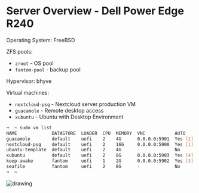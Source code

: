 # Server Overview - Dell Power Edge R240


Operating System: FreeBSD

ZFS pools: 

- `zroot` - OS pool
- `fantom-pool` - backup pool

Hypervisor: bhyve

Virtual machines:

- `nextcloud-psg` - Nextcloud server production VM
- `guacamole` - Remote desktop access
- `xubuntu` - Ubuntu with Desktop Environment

```sh
➜  ~ sudo vm list
NAME             DATASTORE  LOADER  CPU  MEMORY  VNC           AUTO     STATE
guacamole        default    uefi    2    4G      0.0.0.0:5901  Yes [2]  Running (1637)
nextcloud-psg    default    uefi    2    16G     0.0.0.0:5900  Yes [1]  Running (63958)
ubuntu-template  default    uefi    2    4G      -             No       Stopped
xubuntu          default    uefi    2    8G      0.0.0.0:5903  Yes [4]  Running (86966)
keep-awake       fantom     uefi    1    2G      0.0.0.0:5902  Yes [3]  Running (1943)
seafile          fantom     uefi    2    8G      -             No       Stopped
➜  ~ 
```

![drawing](/images/server-overview.png)


